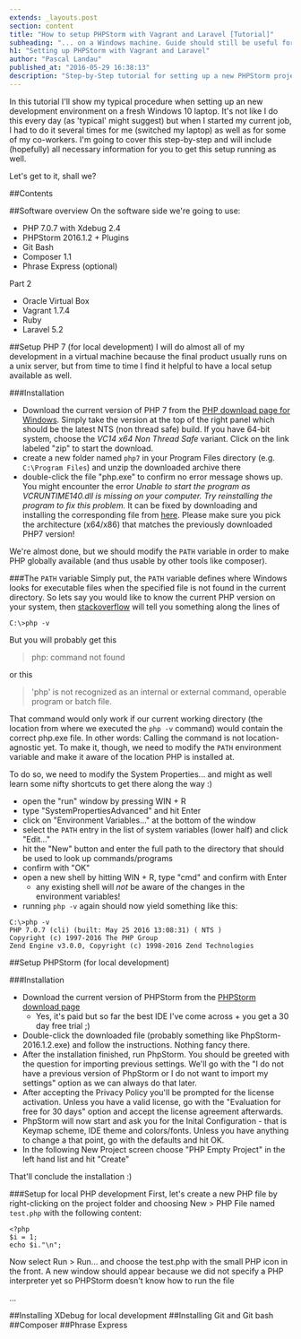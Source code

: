 ```yaml
---
extends: _layouts.post
section: content
title: "How to setup PHPStorm with Vagrant and Laravel [Tutorial]"
subheading: "... on a Windows machine. Guide should still be useful for Linux/Mac users ;)"
h1: "Setting up PHPStorm with Vagrant and Laravel"
author: "Pascal Landau"
published_at: "2016-05-29 16:38:13"
description: "Step-by-Step tutorial for setting up a new PHPStorm project for a fresh Laravel installation running on Vagrant."
---
```


In this tutorial I'll show my typical procedure when setting up an new development environment on a fresh Windows 10 laptop.
It's not like I do this every day (as 'typical' might suggest) but when I started my current job, I had to do it 
several times for me (switched my laptop) as well as for some of my co-workers. I'm going to cover this step-by-step
and will include (hopefully) all necessary information for you to get this setup running as well. 

Let's get to it, shall we?

##Contents

##Software overview
On the software side we're going to use:
- PHP 7.0.7 with Xdebug 2.4
- PHPStorm 2016.1.2 + Plugins
- Git Bash
- Composer 1.1 
- Phrase Express (optional)

Part 2
- Oracle Virtual Box 
- Vagrant 1.7.4
- Ruby
- Laravel 5.2


##Setup PHP 7 (for local development)
I will do almost all of my development in a virtual machine because the final product usually runs on a unix server, but
from time to time I find it helpful to have a local setup available as well.

###Installation
- Download the current version of PHP 7 from the [PHP download page for Windows](http://windows.php.net/download/).
  Simply take the version at the top of the right panel which should be the latest NTS (non thread safe) build. 
  If you have 64-bit system, choose the _VC14 x64 Non Thread Safe_ variant.
  Click on the link labeled "zip" to start the download. 
- create a new folder named `php7` in your Program Files directory (e.g. `C:\Program Files`) and unzip the downloaded archive there
- double-click the file "php.exe" to confirm no error message shows up. You might encounter the error
_Unable to start the program as VCRUNTIME140.dll is missing on your computer. Try reinstalling the program to fix this problem._
It can be fixed by downloading and installing the corresponding file from [here](https://www.microsoft.com/en-us/download/details.aspx?id=48145).
Please make sure you pick the architecture (x64/x86) that matches the previously downloaded PHP7 version!

We're almost done, but we should modify the `PATH` variable in order to make PHP globally available (and thus usable by 
other tools like composer).

###The `PATH` variable
Simply put, the `PATH` variable defines where Windows looks for executable files when the specified file is not found 
in the current directory. So lets say you would like to know the current PHP version on your system, then 
[stackoverflow](http://stackoverflow.com/a/15517857/413531) will tell you something along the lines of
```
C:\>php -v
```

But you will probably get this

> php: command not found

or this

>'php' is not recognized as an internal or external command,
> operable program or batch file.

That command would only work if our current working directory (the location from where we executed the `php -v` command) would
contain the correct php.exe file. In other words: Calling the command is not location-agnostic yet. To make it, though,
we need to modify the `PATH` environment variable and make it aware of the location PHP is installed at.
 
To do so, we need to modify the System Properties... and might as well learn some nifty shortcuts to get there along the way :)

- open the "run" window by pressing WIN + R
- type "SystemPropertiesAdvanced" and hit Enter
- click on "Environment Variables..." at the bottom of the window
- select the `PATH` entry in the list of system variables (lower half) and click "Edit..."
- hit the "New" button and enter the full path to the directory that should be used to look up commands/programs
- confirm with "OK"
- open a new shell by hitting WIN + R, type "cmd" and confirm with Enter
  - any existing shell will *not* be aware of the changes in the environment variables!
- running `php -v` again should now yield something like this:
```
C:\>php -v
PHP 7.0.7 (cli) (built: May 25 2016 13:08:31) ( NTS )
Copyright (c) 1997-2016 The PHP Group
Zend Engine v3.0.0, Copyright (c) 1998-2016 Zend Technologies
```

##Setup PHPStorm (for local development)

###Installation
- Download the current version of PHPStorm from the [PHPStorm download page](https://www.jetbrains.com/phpstorm/download/)
  - Yes, it's paid but so far the best IDE I've come across + you get a 30 day free trial ;)
- Double-click the downloaded file (probably something like PhpStorm-2016.1.2.exe) and follow the instructions. 
  Nothing fancy there.
- After the installation finished, run PhpStorm. You should be greeted with the question for importing previous settings.
  We'll go with the "I do not have a previous version of PhpStorm or I do not want to import my settings" option as we
  can always do that later.
- After accepting the Privacy Policy you'll be prompted for the license activation. Unless you have a valid license,
  go with the "Evaluation for free for 30 days" option and accept the license agreement afterwards.
- PhpStorm will now start and ask you for the Inital Configuration - that is Keymap scheme, IDE theme and colors/fonts.
  Unless you have anything to change a that point, go with the defaults and hit OK.
- In the following New Project screen choose "PHP Empty Project" in the left hand list and hit "Create"
 
That'll conclude the installation :)
 
###Setup for local PHP development
First, let's create a new PHP file by right-clicking on the project folder and choosing New &gt; PHP File named `test.php`
with the following content:
```
<?php
$i = 1;
echo $i."\n";
```
Now select Run > Run... and choose the test.php with the small PHP icon in the front. A new window should appear because
we did not specify a PHP interpreter yet so PHPStorm doesn't know how to run the file

...

##Installing XDebug for local development
##Installing Git and Git bash 
##Composer
##Phrase Express